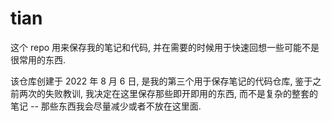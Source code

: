# tian
这个 repo 用来保存我的笔记和代码, 并在需要的时候用于快速回想一些可能不是很常用的东西.



该仓库创建于 2022 年 8 月 6 日, 是我的第三个用于保存笔记的代码仓库, 鉴于之前两次的失败教训, 我决定在这里保存那些即开即用的东西, 而不是复杂的整套的笔记 -- 那些东西我会尽量减少或者不放在这里面.

